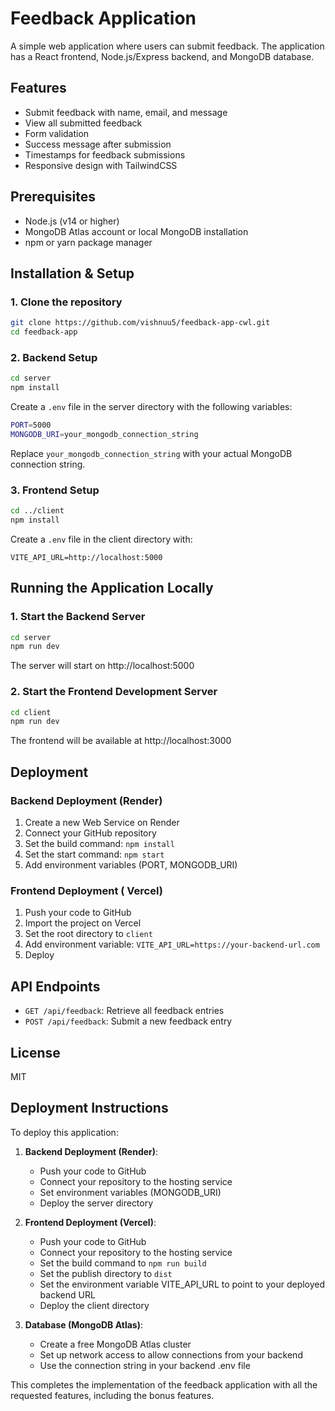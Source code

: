 # Feedback Application

A simple web application where users can submit feedback. The application has a React frontend, Node.js/Express backend, and MongoDB database.

## Features

- Submit feedback with name, email, and message
- View all submitted feedback
- Form validation
- Success message after submission
- Timestamps for feedback submissions
- Responsive design with TailwindCSS

## Prerequisites

- Node.js (v14 or higher)
- MongoDB Atlas account or local MongoDB installation
- npm or yarn package manager

## Installation & Setup

### 1. Clone the repository

```bash
git clone https://github.com/vishnuu5/feedback-app-cwl.git
cd feedback-app
```

### 2. Backend Setup

```bash
cd server
npm install
```

Create a `.env` file in the server directory with the following variables:

```bash
PORT=5000
MONGODB_URI=your_mongodb_connection_string
```

Replace `your_mongodb_connection_string` with your actual MongoDB connection string.

### 3. Frontend Setup

```bash
cd ../client
npm install
```

Create a `.env` file in the client directory with:

```
VITE_API_URL=http://localhost:5000
```

## Running the Application Locally

### 1. Start the Backend Server

```bash
cd server
npm run dev
```

The server will start on http://localhost:5000

### 2. Start the Frontend Development Server

```bash
cd client
npm run dev
```

The frontend will be available at http://localhost:3000

## Deployment

### Backend Deployment (Render)

1. Create a new Web Service on Render
2. Connect your GitHub repository
3. Set the build command: `npm install`
4. Set the start command: `npm start`
5. Add environment variables (PORT, MONGODB_URI)

### Frontend Deployment ( Vercel)

1. Push your code to GitHub
2. Import the project on Vercel
3. Set the root directory to `client`
4. Add environment variable: `VITE_API_URL=https://your-backend-url.com`
5. Deploy

## API Endpoints

- `GET /api/feedback`: Retrieve all feedback entries
- `POST /api/feedback`: Submit a new feedback entry

## License

MIT

## Deployment Instructions

To deploy this application:

1. **Backend Deployment (Render)**:

   - Push your code to GitHub
   - Connect your repository to the hosting service
   - Set environment variables (MONGODB_URI)
   - Deploy the server directory

2. **Frontend Deployment (Vercel)**:

   - Push your code to GitHub
   - Connect your repository to the hosting service
   - Set the build command to `npm run build`
   - Set the publish directory to `dist`
   - Set the environment variable VITE_API_URL to point to your deployed backend URL
   - Deploy the client directory

3. **Database (MongoDB Atlas)**:
   - Create a free MongoDB Atlas cluster
   - Set up network access to allow connections from your backend
   - Use the connection string in your backend .env file

This completes the implementation of the feedback application with all the requested features, including the bonus features.
